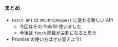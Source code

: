### まとめ
* `Fetch API` は `XMLHttpRequest` に変わる新しい API
  - 今回はその Polyfill 使いました
  - 今後は `fetch` 関数が主劉になると思う
* Promise の使い方はぜひ覚えよう!
